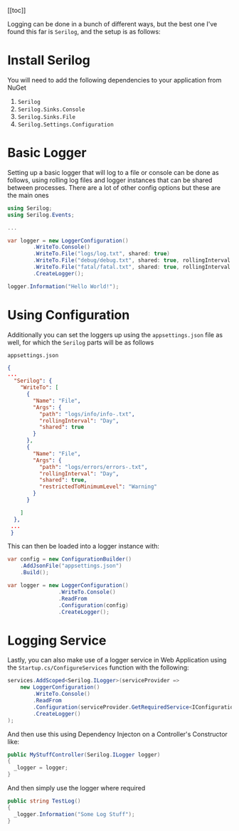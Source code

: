 [[toc]]

Logging can be done in a bunch of different ways, but the best one I've found this far is `Serilog`, and the setup is as follows:

# Install Serilog

You will need to add the following dependencies to your application from NuGet

1. `Serilog`
2. `Serilog.Sinks.Console`
3. `Serilog.Sinks.File`
4. `Serilog.Settings.Configuration`

# Basic Logger

Setting up a basic logger that will log to a file or console can be done as follows, using rolling log files and logger instances that can be shared between processes. There are a lot of other config options but these are the main ones

```cs
using Serilog;
using Serilog.Events;

...

var logger = new LoggerConfiguration()
        .WriteTo.Console()
        .WriteTo.File("logs/log.txt", shared: true)
        .WriteTo.File("debug/debug.txt", shared: true, rollingInterval: RollingInterval.Hour, restrictedToMinimumLevel: LogEventLevel.Debug)
        .WriteTo.File("fatal/fatal.txt", shared: true, rollingInterval: RollingInterval.Day, restrictedToMinimumLevel: LogEventLevel.Fatal)
        .CreateLogger();

logger.Information("Hello World!");
```

# Using Configuration

Additionally you can set the loggers up using the `appsettings.json` file as well, for which the `Serilog` parts will be as follows

`appsettings.json`

```json
{
...
  "Serilog": {
    "WriteTo": [
      {
        "Name": "File",
        "Args": {
          "path": "logs/info/info-.txt",
          "rollingInterval": "Day",
          "shared": true
        }
      },
      {
        "Name": "File",
        "Args": {
          "path": "logs/errors/errors-.txt",
          "rollingInterval": "Day",
          "shared": true,
          "restrictedToMinimumLevel": "Warning"
        }
      }

    ]
  },
 ...
 }
```

This can then be loaded into a logger instance with:

```cs
var config = new ConfigurationBuilder()
    .AddJsonFile("appsettings.json")
    .Build();

var logger = new LoggerConfiguration()
                .WriteTo.Console()
                .ReadFrom
                .Configuration(config)
                .CreateLogger();
```

# Logging Service

Lastly, you can also make use of a logger service in Web Application using the `Startup.cs/ConfigureServices` function with the following:

```cs
services.AddScoped<Serilog.ILogger>(serviceProvider =>
    new LoggerConfiguration()
        .WriteTo.Console()
        .ReadFrom
        .Configuration(serviceProvider.GetRequiredService<IConfiguration>())
        .CreateLogger()
);
```

And then use this using Dependency Injecton on a Controller's Constructor like:

```cs
public MyStuffController(Serilog.ILogger logger)
{
  _logger = logger;
}
```

And then simply use the logger where required

```cs
public string TestLog()
{
  _logger.Information("Some Log Stuff");
}
```
